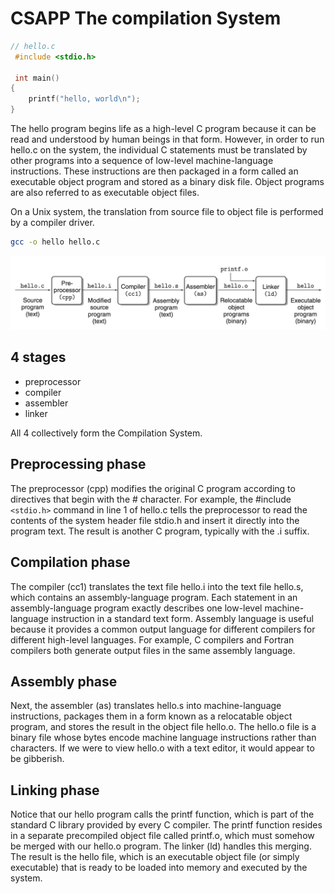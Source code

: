 CSAPP The compilation System
===

```c
// hello.c
 #include <stdio.h>

 int main()
{
    printf("hello, world\n");
}
```

The hello program begins life as a high-level C program because it can be read
and understood by human beings in that form. However, in order to run hello.c on
the system, the individual C statements must be translated by other programs
into a sequence of low-level machine-language instructions. These instructions
are then packaged in a form called an executable object program and stored as a
binary disk file. Object programs are also referred to as executable object
files.

On a Unix system, the translation from source file to object file is performed
by a compiler driver.

```bash
gcc -o hello hello.c
```

![The Compilation System](./assets/The_Compilation_System.png)

4 stages
---

- preprocessor
- compiler
- assembler
- linker

All 4 collectively form the Compilation System.

Preprocessing phase
---
The preprocessor (cpp) modifies the original C program according to directives
that begin with the # character. For example, the #include `<stdio.h>` command in
line 1 of hello.c tells the preprocessor to read the contents of the system
header file stdio.h and insert it directly into the program text. The result is
another C program, typically with the .i suffix.

Compilation phase
---
The compiler (cc1) translates the text file hello.i into the text file hello.s,
which contains an assembly-language program. Each statement in an
assembly-language program exactly describes one low-level machine-language
instruction in a standard text form. Assembly language is useful because it
provides a common output language for different compilers for different
high-level languages. For example, C compilers and Fortran compilers both
generate output files in the same assembly language.

Assembly phase
---
Next, the assembler (as) translates hello.s into machine-language instructions,
packages them in a form known as a relocatable object program, and stores the
result in the object file hello.o. The hello.o file is a binary file whose bytes
encode machine language instructions rather than characters. If we were to view
hello.o with a text editor, it would appear to be gibberish.

Linking phase
---
Notice that our hello program calls the printf function, which is part of the
standard C library provided by every C compiler. The printf function resides in
a separate precompiled object file called printf.o, which must somehow be merged
with our hello.o program. The linker (ld) handles this merging. The result is
the hello file, which is an executable object file (or simply executable) that
is ready to be loaded into memory and executed by the system.
